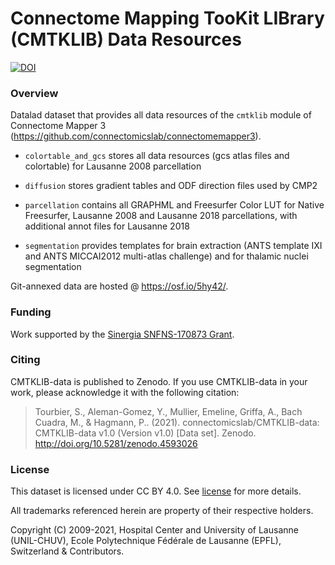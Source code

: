 # Connectome Mapping TooKit LIBrary (CMTKLIB) Data Resources

[![DOI](https://zenodo.org/badge/346296343.svg)](https://zenodo.org/badge/latestdoi/346296343)

### Overview

Datalad dataset that provides all data resources of the
`cmtklib` module of Connectome Mapper 3 (https://github.com/connectomicslab/connectomemapper3).

* `colortable_and_gcs` stores all data resources (gcs atlas files and colortable) for Lausanne 2008 parcellation

* `diffusion` stores gradient tables and ODF direction files used by CMP2

* `parcellation` contains all GRAPHML and Freesurfer Color LUT for Native Freesurfer, Lausanne 2008 and Lausanne 2018
  parcellations, with additional annot files for Lausanne 2018

* `segmentation` provides templates for brain extraction (ANTS template IXI and ANTS MICCAI2012 multi-atlas challenge)
  and for thalamic nuclei segmentation

Git-annexed data are hosted @ https://osf.io/5hy42/.
 
### Funding

Work supported by the [Sinergia SNFNS-170873 Grant](http://p3.snf.ch/Project-170873).

### Citing

CMTKLIB-data is published to Zenodo. If you use CMTKLIB-data in your work, please acknowledge it with the following citation:

> Tourbier, S., Aleman-Gomez, Y., Mullier, Emeline, Griffa, A., Bach Cuadra, M., & Hagmann, P.. (2021). connectomicslab/CMTKLIB-data: CMTKLIB-data v1.0 (Version v1.0) [Data set]. Zenodo. http://doi.org/10.5281/zenodo.4593026


### License
This dataset is licensed under CC BY 4.0. See [license](LICENSE) for more details.

All trademarks referenced herein are property of their respective holders.

Copyright (C) 2009-2021, Hospital Center and University of Lausanne (UNIL-CHUV),
Ecole Polytechnique Fédérale de Lausanne (EPFL), Switzerland & Contributors.
